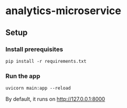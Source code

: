 # analytics-microservice

## Setup

### Install prerequisites

```shell
pip install -r requirements.txt
```

### Run the app

```shell
uvicorn main:app --reload 
```

By default, it runs on http://127.0.0.1:8000